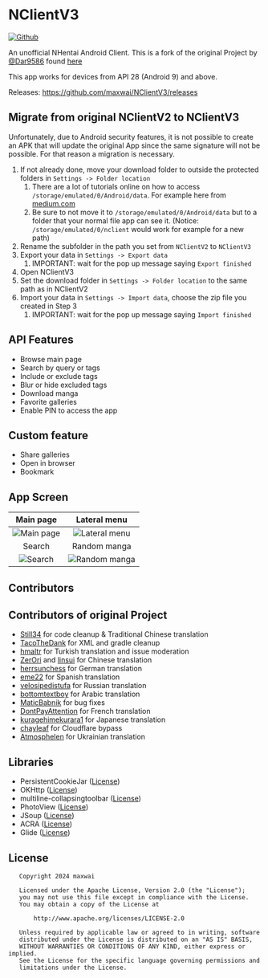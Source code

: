 # NClientV3

[![Github](https://img.shields.io/github/v/release/maxwai/NClientV3.svg?logo=github)](https://github.com/maxwai/NClientV3/releases/latest)

An unofficial NHentai Android Client. This is a fork of the original Project by [@Dar9586](https://github.com/Dar9586) found [here](https://github.com/Dar9586/NClientV2)

This app  works for devices from API 28 (Android 9) and above.

Releases: <https://github.com/maxwai/NClientV3/releases>

## Migrate from original NClientV2 to NClientV3

Unfortunately, due to Android security features, it is not possible to create an APK that will update the original App since the same signature will not be possible. For that reason a migration is necessary.

1. If not already done, move your download folder to outside the protected folders in `Settings -> Folder location`
   1. There are a lot of tutorials online on how to access `/storage/emulated/0/Android/data`. For example here from [medium.com](https://medium.com/@naira-nicol/how-to-access-android-data-folder-c0227e0a42ef)
   2. Be sure to not move it to `/storage/emulated/0/Android/data` but to a folder that your normal file app can see it. (Notice: `/storage/emulated/0/nclient` would work for example for a new path)
2. Rename the subfolder in the path you set from `NClientV2` to `NClientV3`
3. Export your data in `Settings -> Export data`
   1. IMPORTANT: wait for the pop up message saying `Export finished`
4. Open NClientV3
5. Set the download folder in `Settings -> Folder location` to the same path as in NClientV2
6. Import your data in `Settings -> Import data`, choose the zip file you created in Step 3
   1. IMPORTANT: wait for the pop up message saying `Import finished`

## API Features

- Browse main page
- Search by query or tags
- Include or exclude tags
- Blur or hide excluded tags
- Download manga
- Favorite galleries
- Enable PIN to access the app

## Custom feature

- Share galleries
- Open in browser
- Bookmark

## App Screen

Main page|Lateral menu
:-:|:-:
![Main page](https://raw.githubusercontent.com/maxwai/NClientV3/master/fastlane/metadata/android/en-US/images/phoneScreenshots/img1.jpg)|![Lateral menu](https://raw.githubusercontent.com/maxwai/NClientV3/master/fastlane/metadata/android/en-US/images/phoneScreenshots/img2.jpg)
Search|Random manga
![Search](https://raw.githubusercontent.com/maxwai/NClientV3/master/fastlane/metadata/android/en-US/images/phoneScreenshots/img3.jpg)|![Random manga](https://raw.githubusercontent.com/maxwai/NClientV3/master/fastlane/metadata/android/en-US/images/phoneScreenshots/img4.jpg)

## Contributors

## Contributors of original Project

- [Still34](https://github.com/Still34) for code cleanup & Traditional Chinese translation
- [TacoTheDank](https://github.com/TacoTheDank) for XML and gradle cleanup
- [hmaltr](https://github.com/hmaltr) for Turkish translation and issue moderation
- [ZerOri](https://github.com/ZerOri) and [linsui](https://github.com/linsui) for Chinese translation
- [herrsunchess](https://github.com/herrsunchess) for German translation
- [eme22](https://github.com/herrsunchess) for Spanish translation
- [velosipedistufa](https://github.com/velosipedistufa) for Russian translation
- [bottomtextboy](https://github.com/bottomtextboy) for Arabic translation
- [MaticBabnik](https://github.com/MaticBabnik) for bug fixes
- [DontPayAttention](https://github.com/DontPayAttention) for French translation
- [kuragehimekurara1](https://github.com/kuragehimekurara1) for Japanese translation
- [chayleaf](https://github.com/chayleaf) for Cloudflare bypass
- [Atmosphelen](https://github.com/Atmosphelen) for Ukrainian translation

## Libraries

- PersistentCookieJar ([License](https://github.com/franmontiel/PersistentCookieJar/blob/master/LICENSE.txt))
- OKHttp ([License](https://github.com/square/okhttp/blob/master/LICENSE.txt))
- multiline-collapsingtoolbar ([License](https://github.com/opacapp/multiline-collapsingtoolbar/blob/master/LICENSE))
- PhotoView ([License](https://github.com/chrisbanes/PhotoView/blob/master/LICENSE))
- JSoup ([License](https://github.com/jhy/jsoup/blob/master/LICENSE))
- ACRA ([License](https://github.com/ACRA/acra/blob/master/LICENSE))
- Glide ([License](https://github.com/bumptech/glide/blob/master/LICENSE))

## License

```text
   Copyright 2024 maxwai

   Licensed under the Apache License, Version 2.0 (the "License");
   you may not use this file except in compliance with the License.
   You may obtain a copy of the License at

       http://www.apache.org/licenses/LICENSE-2.0

   Unless required by applicable law or agreed to in writing, software
   distributed under the License is distributed on an "AS IS" BASIS,
   WITHOUT WARRANTIES OR CONDITIONS OF ANY KIND, either express or implied.
   See the License for the specific language governing permissions and
   limitations under the License.
```

